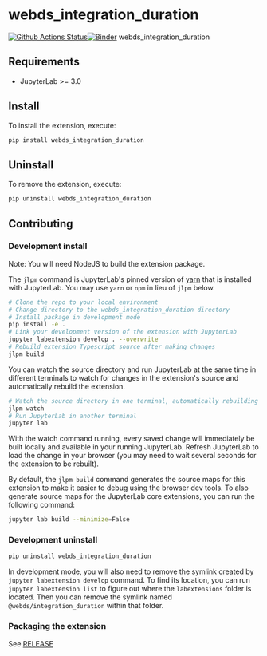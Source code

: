 # webds_integration_duration

[![Github Actions Status](https://github.com/nilcyttocs/webds_integration_duration/workflows/Build/badge.svg)](https://github.com/nilcyttocs/webds_integration_duration/actions/workflows/build.yml)[![Binder](https://mybinder.org/badge_logo.svg)](https://mybinder.org/v2/gh/nilcyttocs/webds_integration_duration/main?urlpath=lab)
webds_integration_duration

## Requirements

- JupyterLab >= 3.0

## Install

To install the extension, execute:

```bash
pip install webds_integration_duration
```

## Uninstall

To remove the extension, execute:

```bash
pip uninstall webds_integration_duration
```

## Contributing

### Development install

Note: You will need NodeJS to build the extension package.

The `jlpm` command is JupyterLab's pinned version of
[yarn](https://yarnpkg.com/) that is installed with JupyterLab. You may use
`yarn` or `npm` in lieu of `jlpm` below.

```bash
# Clone the repo to your local environment
# Change directory to the webds_integration_duration directory
# Install package in development mode
pip install -e .
# Link your development version of the extension with JupyterLab
jupyter labextension develop . --overwrite
# Rebuild extension Typescript source after making changes
jlpm build
```

You can watch the source directory and run JupyterLab at the same time in different terminals to watch for changes in the extension's source and automatically rebuild the extension.

```bash
# Watch the source directory in one terminal, automatically rebuilding when needed
jlpm watch
# Run JupyterLab in another terminal
jupyter lab
```

With the watch command running, every saved change will immediately be built locally and available in your running JupyterLab. Refresh JupyterLab to load the change in your browser (you may need to wait several seconds for the extension to be rebuilt).

By default, the `jlpm build` command generates the source maps for this extension to make it easier to debug using the browser dev tools. To also generate source maps for the JupyterLab core extensions, you can run the following command:

```bash
jupyter lab build --minimize=False
```

### Development uninstall

```bash
pip uninstall webds_integration_duration
```

In development mode, you will also need to remove the symlink created by `jupyter labextension develop`
command. To find its location, you can run `jupyter labextension list` to figure out where the `labextensions`
folder is located. Then you can remove the symlink named `@webds/integration_duration` within that folder.

### Packaging the extension

See [RELEASE](RELEASE.md)
